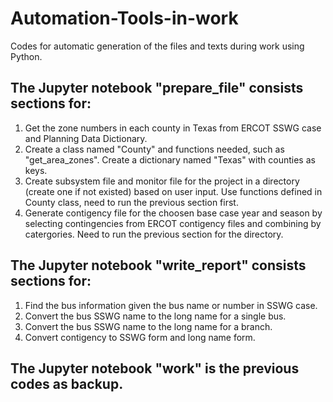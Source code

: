 # Automation-Tools-in-work
Codes for automatic generation of the files and texts during work using Python.
## The Jupyter notebook "prepare_file" consists sections for:
1. Get the zone numbers in each county in Texas from ERCOT SSWG case and Planning Data Dictionary.
2. Create a class named "County" and functions needed, such as "get_area_zones". Create a dictionary named "Texas" with counties as keys.
3. Create subsystem file and monitor file for the project in a directory (create one if not existed) based on user input. Use functions defined in County class, need to run the previous section first.
4. Generate contigency file for the choosen base case year and season by selecting contingencies from ERCOT contigency files and combining by catergories. Need to run the previous section for the directory.
## The Jupyter notebook "write_report" consists sections for:
1. Find the bus information given the bus name or number in SSWG case.
2. Convert the bus SSWG name to the long name for a single bus.
3. Convert the bus SSWG name to the long name for a branch.
4. Convert contigency to SSWG form and long name form.
## The Jupyter notebook "work" is the previous codes as backup.
